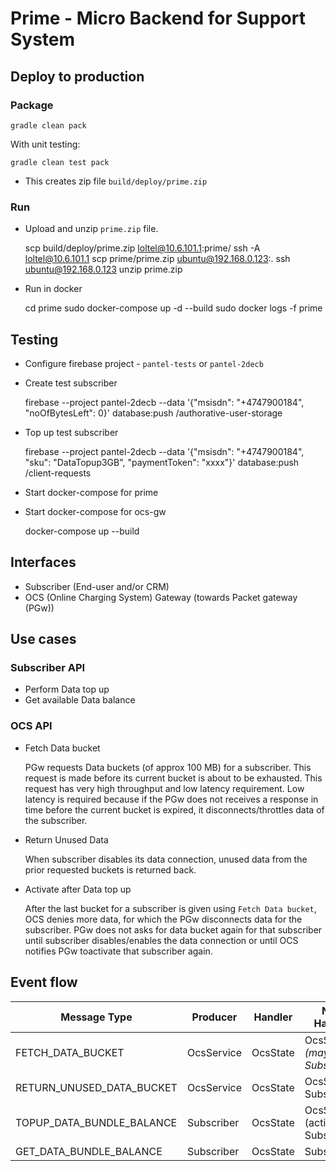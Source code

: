 # Prime - Micro Backend for Support System



## Deploy to production

### Package
 
    gradle clean pack

With unit testing:
    
    gradle clean test pack
    
* This creates zip file `build/deploy/prime.zip`

### Run

* Upload and unzip `prime.zip` file.


    scp build/deploy/prime.zip loltel@10.6.101.1:prime/
    ssh -A loltel@10.6.101.1
    scp prime/prime.zip ubuntu@192.168.0.123:.
    ssh ubuntu@192.168.0.123
    unzip prime.zip

* Run in docker


    cd prime
    sudo docker-compose up -d --build
    sudo docker logs -f prime



## Testing

 * Configure firebase project - `pantel-tests` or `pantel-2decb`
 
  * Create test subscriber
 
  
     firebase --project pantel-2decb  --data '{"msisdn": "+4747900184", "noOfBytesLeft": 0}' database:push /authorative-user-storage

 * Top up test subscriber
 
 
    firebase --project pantel-2decb  --data '{"msisdn": "+4747900184", "sku": "DataTopup3GB", "paymentToken": "xxxx"}' database:push /client-requests

 * Start docker-compose for prime
 * Start docker-compose for ocs-gw 


    docker-compose up --build



## Interfaces

* Subscriber (End-user and/or CRM)
* OCS (Online Charging System) Gateway (towards Packet gateway (PGw))



## Use cases

### Subscriber API
* Perform Data top up
* Get available Data balance

### OCS API
* Fetch Data bucket


    PGw requests Data buckets (of approx 100 MB) for a subscriber.
    This request is made before its current bucket is about to be exhausted.
    This request has very high throughput and low latency requirement.
    Low latency is required because if the PGw does not receives 
    a response in time before the current bucket is expired, it disconnects/throttles
    data of the subscriber.

* Return Unused Data


    When subscriber disables its data connection, unused data from the prior requested 
    buckets is returned back. 

* Activate after Data top up


    After the last bucket for a subscriber is given using `Fetch Data bucket`, OCS
    denies more data, for which the PGw disconnects data for the subscriber.
    PGw does not asks for data bucket again for that subscriber until 
    subscriber disables/enables the data connection or until OCS notifies PGw
    toactivate that subscriber again.

## Event flow

| Message Type              | Producer   | Handler  | Next Handler                      |
| ---                       | ---        | ---      | ---                               |
| FETCH_DATA_BUCKET         | OcsService | OcsState | OcsService, _(maybe) Subscriber_  |
| RETURN_UNUSED_DATA_BUCKET | OcsService | OcsState | OcsService, Subscriber            |
| TOPUP_DATA_BUNDLE_BALANCE | Subscriber | OcsState | OcsService (activate), Subscriber |
| GET_DATA_BUNDLE_BALANCE   | Subscriber | OcsState | Subscriber                        |

     
